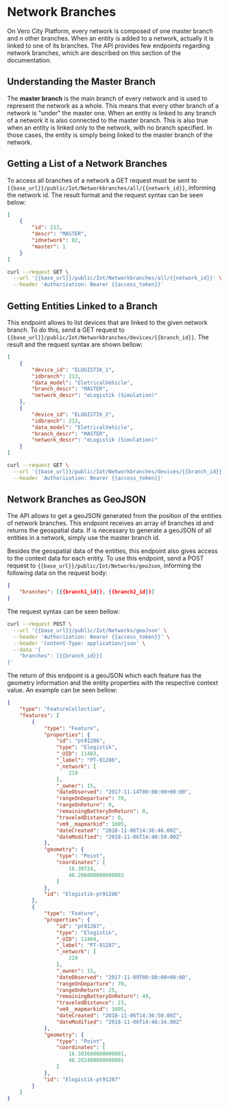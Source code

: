 # Network Branches
On Vero City Platform, every network is composed of one master branch and *n* other branches. When an entity is added to a network, actually it is linked to one of its branches. The API provides few endpoints regarding network branches, which are described on this section of the documentation.

## Understanding the Master Branch
The **master branch** is the main branch of every network and is used to represent the network as a whole. This means that every other branch of a network is "under" the master one. When an entity is linked to any branch of a network it is also connected to the master branch. This is also true when an entity is linked only to the network, with no branch specified. In those cases, the entity is simply being linked to the master branch of the network.

## Getting a List of a Network Branches
To access all branches of a network a GET request must be sent to `{{base_url}}/public/Iot/Networkbranches/all/{{network_id}}`, informing the network id. The result format and the request syntax can be seen below:

```json
[
    {
        "id": 213,
        "descr": "MASTER",
        "idnetwork": 82,
        "master": 1
    }
]
```

```bash
curl --request GET \
  --url '{{base_url}}/public/Iot/Networkbranches/all/{{network_id}}' \
  --header 'Authorization: Bearer {{access_token}}'
```

## Getting Entities Linked to a Branch
This endpoint allows to list devices that are linked to the given network branch. To do this, send a GET request to `{{base_url}}/public/Iot/Networkbranches/devices/{{branch_id}}`. The result and the request syntax are shown bellow:

```json
[
    {
        "device_id": "ELOGISTIK_1",
        "idbranch": 213,
        "data_model": "EletricalVehicle",
        "branch_descr": "MASTER",
        "network_descr": "eLogistik (Simulation)"
    },
    {
        "device_id": "ELOGISTIK_2",
        "idbranch": 213,
        "data_model": "EletricalVehicle",
        "branch_descr": "MASTER",
        "network_descr": "eLogistik (Simulation)"
    }
]
```

```bash
curl --request GET \
  --url '{{base_url}}/public/Iot/Networkbranches/devices/{{branch_id}}' \
  --header 'Authorization: Bearer {{access_token}}'
```

## Network Branches as GeoJSON
The API allows to get a geoJSON generated from the position of the entities of network branches. This endpoint receives an array of branches id and returns the geospatial data. If is necessary to generate a geoJSON of all entities in a network, simply use the master branch id.

Besides the geospatial data of the entities, this endpoint also gives access to the context data for each entity. To use this endpoint, send a POST request to `{{base_url}}/public/Iot/Networks/geoJson`, informing the following data on the request body:

```json
{
    "branches": [{{branch1_id}}, {{branch2_id}}]
}
```

The request syntax can be seen bellow:

```bash
curl --request POST \
  --url '{{base_url}}/public/Iot/Networks/geoJson' \
  --header 'Authorization: Bearer {{access_token}}' \
  --header 'Content-Type: application/json' \
  --data '{
    "branches": [{{branch_id}}]
}'
````

The return of this endpoint is a geoJSON which each feature has the geometry information and the entity properties with the respective context value. An example can be seen bellow:

```json
{
    "type": "FeatureCollection",
    "features": [
        {
            "type": "Feature",
            "properties": {
                "id": "pt91286",
                "type": "Elogistik",
                "_UID": 11403,
                "_label": "PT-91286",
                "_network": [
                    219
                ],
                "_owner": 15,
                "dateObserved": "2017-11-14T00:00:00+00:00",
                "rangeOnDeparture": 70,
                "rangeOnReturn": 0,
                "remainingBatteryOnReturn": 0,
                "traveledDistance": 0,
                "vm9__mapmarkid": 1605,
                "dateCreated": "2018-11-06T14:36:46.00Z",
                "dateModified": "2018-11-06T14:40:50.00Z"
            },
            "geometry": {
                "type": "Point",
                "coordinates": [
                    16.39724,
                    48.206000000000003
                ]
            },
            "id": "Elogistik-pt91286"
        },
        {
            "type": "Feature",
            "properties": {
                "id": "pt91287",
                "type": "Elogistik",
                "_UID": 11404,
                "_label": "PT-91287",
                "_network": [
                    219
                ],
                "_owner": 15,
                "dateObserved": "2017-11-09T00:00:00+00:00",
                "rangeOnDeparture": 70,
                "rangeOnReturn": 25,
                "remainingBatteryOnReturn": 49,
                "traveledDistance": 23,
                "vm9__mapmarkid": 1605,
                "dateCreated": "2018-11-06T14:36:50.00Z",
                "dateModified": "2018-11-06T14:46:34.00Z"
            },
            "geometry": {
                "type": "Point",
                "coordinates": [
                    16.383600000000001,
                    48.202480000000001
                ]
            },
            "id": "Elogistik-pt91287"
        }
    ]
}
```
